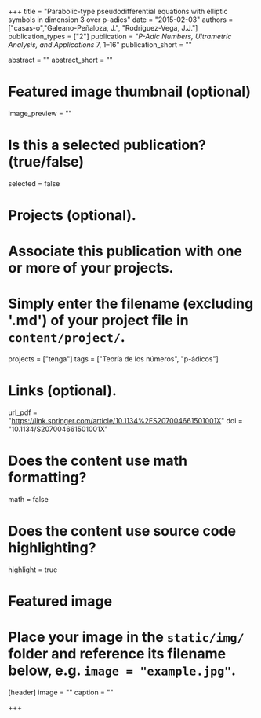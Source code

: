 +++
title = "Parabolic-type pseudodifferential equations with elliptic symbols in dimension 3 over p-adics"
date = "2015-02-03"
authors = ["casas-o","Galeano-Peñaloza, J.", "Rodriguez-Vega, J.J."]
publication_types = ["2"]
publication = "*P-Adic Numbers, Ultrametric Analysis, and Applications* 7,  1–16"
publication_short = ""

abstract = ""
abstract_short = ""

# Featured image thumbnail (optional)
image_preview = ""

# Is this a selected publication? (true/false)
selected = false

# Projects (optional).
#   Associate this publication with one or more of your projects.
#   Simply enter the filename (excluding '.md') of your project file in `content/project/`.
projects = ["tenga"]
tags = ["Teoría de los números", "p-ádicos"]

# Links (optional).
url_pdf = "https://link.springer.com/article/10.1134%2FS207004661501001X"
doi = "10.1134/S207004661501001X"
# Does the content use math formatting?
math = false

# Does the content use source code highlighting?
highlight = true

# Featured image
# Place your image in the `static/img/` folder and reference its filename below, e.g. `image = "example.jpg"`.
[header]
image = ""
caption = ""

+++
